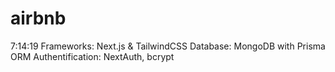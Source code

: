 # airbnb
7:14:19
Frameworks: Next.js & TailwindCSS
Database: MongoDB with Prisma ORM
Authentification: NextAuth, bcrypt